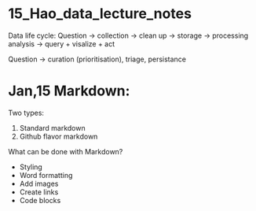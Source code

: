 # 15_Hao_data_lecture_notes

Data life cycle:
Question -> collection -> clean up -> storage -> processing analysis -> query + visalize + act

Question -> curation (prioritisation), triage, persistance

Jan,15
Markdown:
========
Two types:
1. Standard markdown
2. Github flavor markdown

What can be done with Markdown?
* Styling
* Word formatting
* Add images
* Create links
* Code blocks

